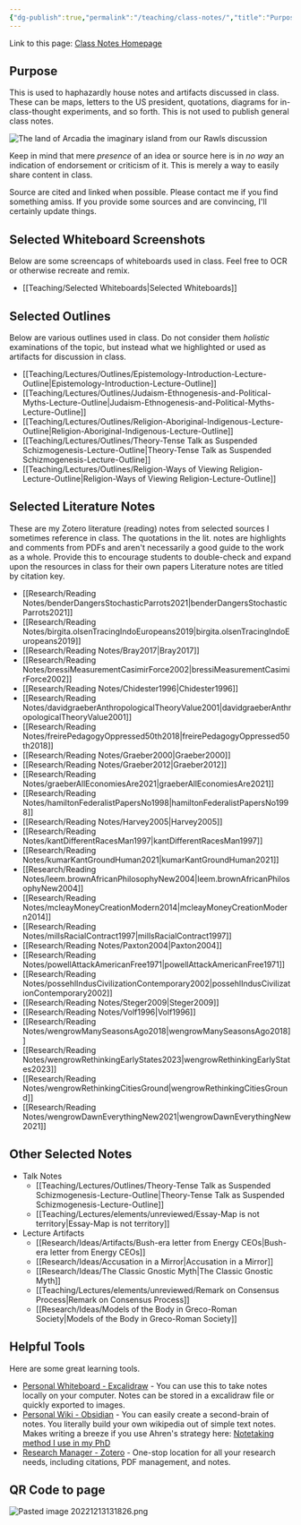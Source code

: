 ```yaml
---
{"dg-publish":true,"permalink":"/teaching/class-notes/","title":"Purpose","tags":["gardenEntry"]}
---
```



Link to this page: [Class Notes Homepage](<https://sprightly-figolla-7afbc2.netlify.app/teaching/class-notes/>)

## Purpose

This is used to haphazardly house notes and artifacts discussed in class. These can be maps, letters to the US president, quotations, diagrams for in-class-thought experiments, and so forth. This is not used to publish general class notes.

![The land of Arcadia the imaginary island from our Rawls discussion](<Diagram - Rawls - Islad - Base.png>)

Keep in mind that mere *presence* of an idea or source here is in *no way* an indication of endorsement or criticism of it. This is merely a way to easily share content in class.

Source are cited and linked when possible. Please contact me if you find something amiss. If you provide some sources and are convincing, I'll certainly update things.

## Selected Whiteboard Screenshots

Below are some screencaps of whiteboards used in class. Feel free to OCR or otherwise recreate and remix.

- [[Teaching/Selected Whiteboards\|Selected Whiteboards]]

## Selected Outlines

Below are various outlines used in class. Do not consider them *holistic* examinations of the topic, but instead what we highlighted or used as artifacts for discussion in class.

- [[Teaching/Lectures/Outlines/Epistemology-Introduction-Lecture-Outline\|Epistemology-Introduction-Lecture-Outline]]
- [[Teaching/Lectures/Outlines/Judaism-Ethnogenesis-and-Political-Myths-Lecture-Outline\|Judaism-Ethnogenesis-and-Political-Myths-Lecture-Outline]]
- [[Teaching/Lectures/Outlines/Religion-Aboriginal-Indigenous-Lecture-Outline\|Religion-Aboriginal-Indigenous-Lecture-Outline]]
- [[Teaching/Lectures/Outlines/Theory-Tense Talk as Suspended Schizmogenesis-Lecture-Outline\|Theory-Tense Talk as Suspended Schizmogenesis-Lecture-Outline]]
- [[Teaching/Lectures/Outlines/Religion-Ways of Viewing Religion-Lecture-Outline\|Religion-Ways of Viewing Religion-Lecture-Outline]]


## Selected Literature Notes

These are my Zotero literature (reading) notes from selected sources I sometimes reference in class. The quotations in the lit. notes are highlights and comments from PDFs and aren't necessarily a good guide to the work as a whole. Provide this to encourage students to double-check and expand upon the resources in class for their own papers Literature notes are titled by citation key.

- [[Research/Reading Notes/benderDangersStochasticParrots2021\|benderDangersStochasticParrots2021]]
- [[Research/Reading Notes/birgita.olsenTracingIndoEuropeans2019\|birgita.olsenTracingIndoEuropeans2019]]
- [[Research/Reading Notes/Bray2017\|Bray2017]]
- [[Research/Reading Notes/bressiMeasurementCasimirForce2002\|bressiMeasurementCasimirForce2002]]
- [[Research/Reading Notes/Chidester1996\|Chidester1996]]
- [[Research/Reading Notes/davidgraeberAnthropologicalTheoryValue2001\|davidgraeberAnthropologicalTheoryValue2001]]
- [[Research/Reading Notes/freirePedagogyOppressed50th2018\|freirePedagogyOppressed50th2018]]
- [[Research/Reading Notes/Graeber2000\|Graeber2000]]
- [[Research/Reading Notes/Graeber2012\|Graeber2012]]
- [[Research/Reading Notes/graeberAllEconomiesAre2021\|graeberAllEconomiesAre2021]]
- [[Research/Reading Notes/hamiltonFederalistPapersNo1998\|hamiltonFederalistPapersNo1998]]
- [[Research/Reading Notes/Harvey2005\|Harvey2005]]
- [[Research/Reading Notes/kantDifferentRacesMan1997\|kantDifferentRacesMan1997]]
- [[Research/Reading Notes/kumarKantGroundHuman2021\|kumarKantGroundHuman2021]]
- [[Research/Reading Notes/leem.brownAfricanPhilosophyNew2004\|leem.brownAfricanPhilosophyNew2004]]
- [[Research/Reading Notes/mcleayMoneyCreationModern2014\|mcleayMoneyCreationModern2014]]
- [[Research/Reading Notes/millsRacialContract1997\|millsRacialContract1997]]
- [[Research/Reading Notes/Paxton2004\|Paxton2004]]
- [[Research/Reading Notes/powellAttackAmericanFree1971\|powellAttackAmericanFree1971]]
- [[Research/Reading Notes/possehlIndusCivilizationContemporary2002\|possehlIndusCivilizationContemporary2002]]
- [[Research/Reading Notes/Steger2009\|Steger2009]]
- [[Research/Reading Notes/Volf1996\|Volf1996]]
- [[Research/Reading Notes/wengrowManySeasonsAgo2018\|wengrowManySeasonsAgo2018]]
- [[Research/Reading Notes/wengrowRethinkingEarlyStates2023\|wengrowRethinkingEarlyStates2023]]
- [[Research/Reading Notes/wengrowRethinkingCitiesGround\|wengrowRethinkingCitiesGround]]
- [[Research/Reading Notes/wengrowDawnEverythingNew2021\|wengrowDawnEverythingNew2021]]

## Other Selected Notes

- Talk Notes
	- [[Teaching/Lectures/Outlines/Theory-Tense Talk as Suspended Schizmogenesis-Lecture-Outline\|Theory-Tense Talk as Suspended Schizmogenesis-Lecture-Outline]]
	- [[Teaching/Lectures/elements/unreviewed/Essay-Map is not territory\|Essay-Map is not territory]]
- Lecture Artifacts
	- [[Research/Ideas/Artifacts/Bush-era letter from Energy CEOs\|Bush-era letter from Energy CEOs]]
	- [[Research/Ideas/Accusation in a Mirror\|Accusation in a Mirror]]
	- [[Research/Ideas/The Classic Gnostic Myth\|The Classic Gnostic Myth]]
	- [[Teaching/Lectures/elements/unreviewed/Remark on Consensus Process\|Remark on Consensus Process]]
	- [[Research/Ideas/Models of the Body in Greco-Roman Society\|Models of the Body in Greco-Roman Society]]

## Helpful Tools

Here are some great learning tools.

- [Personal Whiteboard - Excalidraw](https://excalidraw.com) - You can use this to take notes locally on your computer. Notes can be stored in a excalidraw file or quickly exported to images.
- [Personal Wiki - Obsidian](https://obsidian.md) - You can easily create a second-brain of notes. You literally build your own wikipedia out of simple text notes. Makes writing a breeze if you use Ahren's strategy here: [Notetaking method I use in my PhD](https://www.youtube.com/watch?v=L9SLlxaEEXY)
- [Research Manager - Zotero](https://zotero.org) - One-stop location for all your research needs, including citations, PDF management, and notes.

## QR Code to page

![Pasted image 20221213131826.png](/img/user/attachments/Pasted%20image%2020221213131826.png)
